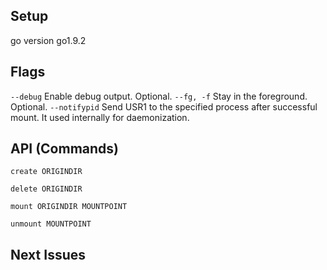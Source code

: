 ## Setup

go version go1.9.2

## Flags

`--debug`
Enable debug output. Optional.
`--fg, -f`
Stay in the foreground. Optional.
`--notifypid`
Send USR1 to the specified process after successful mount. 
It used internally for daemonization.

## API (Commands)

`create ORIGINDIR`

`delete ORIGINDIR`

`mount ORIGINDIR MOUNTPOINT`

`unmount MOUNTPOINT`

## Next Issues

